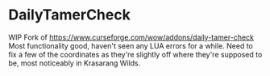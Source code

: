 # DailyTamerCheck
WIP Fork of https://www.curseforge.com/wow/addons/daily-tamer-check
Most functionality good, haven't seen any LUA errors for a while. Need to fix a few of the coordinates as they're slightly off where they're supposed to be, most noticeably in Krasarang Wilds. 

